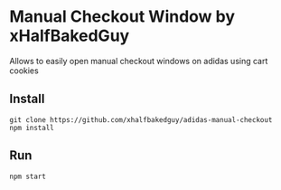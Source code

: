 # Manual Checkout Window by xHalfBakedGuy

Allows to easily open manual checkout windows on adidas using cart cookies

## Install

```
git clone https://github.com/xhalfbakedguy/adidas-manual-checkout
npm install
```

## Run

```
npm start
```
